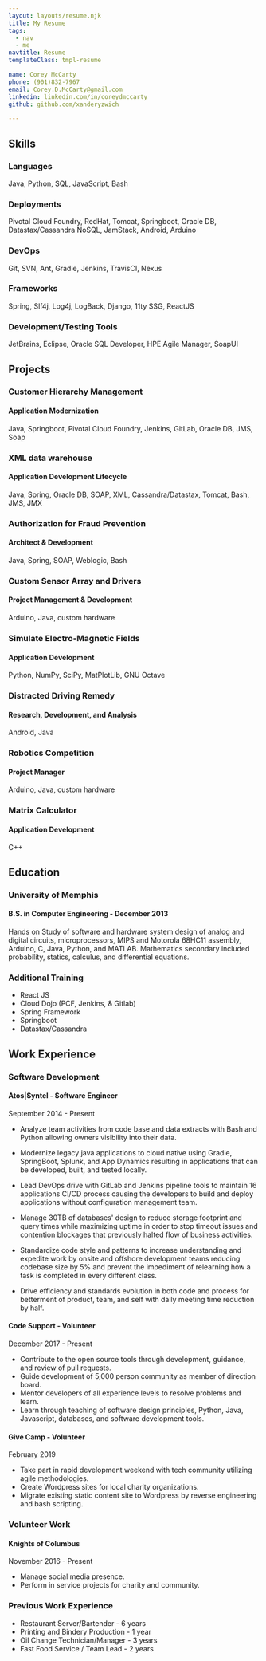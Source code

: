 ```yaml
---
layout: layouts/resume.njk
title: My Resume
tags:
  - nav
  - me
navtitle: Resume
templateClass: tmpl-resume

name: Corey McCarty
phone: (901)832-7967
email: Corey.D.McCarty@gmail.com
linkedin: linkedin.com/in/coreydmccarty
github: github.com/xanderyzwich

---
```


## Skills
### Languages
Java, Python, SQL, JavaScript, Bash

### Deployments
Pivotal Cloud Foundry, RedHat, Tomcat, Springboot, Oracle DB, Datastax/Cassandra NoSQL, JamStack, Android, Arduino

### DevOps
Git, SVN, Ant, Gradle, Jenkins, TravisCI, Nexus

### Frameworks
Spring, Slf4j, Log4j, LogBack, Django, 11ty SSG, ReactJS

### Development/Testing Tools
JetBrains, Eclipse, Oracle SQL Developer, HPE Agile Manager, SoapUI

## Projects
### Customer Hierarchy Management
#### Application Modernization
Java, Springboot, Pivotal Cloud Foundry, Jenkins, GitLab, Oracle DB, JMS, Soap

### XML data warehouse
#### Application Development Lifecycle
Java, Spring, Oracle DB, SOAP, XML, Cassandra/Datastax, Tomcat, Bash, JMS, JMX

### Authorization for Fraud Prevention
#### Architect & Development
Java, Spring, SOAP, Weblogic, Bash

### Custom Sensor Array and Drivers
#### Project Management & Development
Arduino, Java, custom hardware

### Simulate Electro-Magnetic Fields
#### Application Development
Python, NumPy, SciPy, MatPlotLib, GNU Octave

### Distracted Driving Remedy
#### Research, Development, and Analysis
Android, Java

### Robotics Competition
#### Project Manager
Arduino, Java, custom hardware

### Matrix Calculator
#### Application Development
C++

## Education
### University of Memphis
#### B.S. in Computer Engineering - December 2013

Hands on Study of software and hardware system design of analog and digital circuits, microprocessors, MIPS and Motorola 68HC11 assembly, Arduino, C, Java, Python, and MATLAB. Mathematics secondary included probability, statics, calculus, and differential equations.

### Additional Training
+ React JS
+ Cloud Dojo (PCF, Jenkins, & Gitlab)
+ Spring Framework
+ Springboot
+ Datastax/Cassandra 

## Work Experience
### Software Development
#### Atos|Syntel - Software Engineer
September 2014 - Present

+ Analyze team activities from code base and data extracts with Bash and Python allowing owners visibility into their data.

+ Modernize legacy java applications to cloud native using Gradle, SpringBoot, Splunk, and App Dynamics resulting in applications that can be developed, built, and tested locally.
+ Lead DevOps drive with GitLab and Jenkins pipeline tools to maintain 16 applications CI/CD process causing the developers to build and deploy applications without configuration management team.
+ Manage 30TB of databases' design to reduce storage footprint and query times while maximizing uptime in order to stop timeout issues and contention blockages that previously halted flow of business activities.
+ Standardize code style and patterns to increase understanding and expedite work by onsite and offshore development teams reducing codebase size by 5% and prevent the impediment of relearning how a task is completed in every different class.
+ Drive efficiency and standards evolution in both code and process for betterment of product, team, and self with daily meeting time reduction by half.

#### Code Support - Volunteer
December 2017 - Present

+ Contribute to the open source tools through development, guidance, and review of pull requests.
+ Guide development of 5,000 person community as member of direction board.
+ Mentor developers of all experience levels to resolve problems and learn.
+ Learn through teaching of software design principles, Python, Java, Javascript, databases, and software development tools.

#### Give Camp - Volunteer
February 2019

+ Take part in rapid development weekend with tech community utilizing agile methodologies.
+ Create Wordpress sites for local charity organizations.
+ Migrate existing static content site to Wordpress by reverse engineering and bash scripting.

### Volunteer Work
####  Knights of Columbus
November 2016 - Present

+ Manage social media presence.
+ Perform in service projects for charity and community.

### Previous Work Experience
+ Restaurant Server/Bartender - 6 years
+ Printing and Bindery Production - 1 year
+ Oil Change Technician/Manager - 3 years
+ Fast Food Service / Team Lead - 2 years